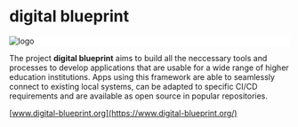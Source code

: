 # digital blueprint

<div style="background: white">
    <img src="https://static.digital-blueprint.org/cd/1.0/logo/svg/dbp_logo_on_white.svg" alt="logo" />
</div>

The project **digital blueprint** aims to build 
all the neccessary tools and processes to develop applications that are 
usable for a wide range of higher education institutions. Apps using 
this framework are able to seamlessly connect to existing local systems,
can be adapted to specific CI/CD requirements and are available as open
source in popular repositories.

[www.digital-blueprint.org](https://www.digital-blueprint.org/)
